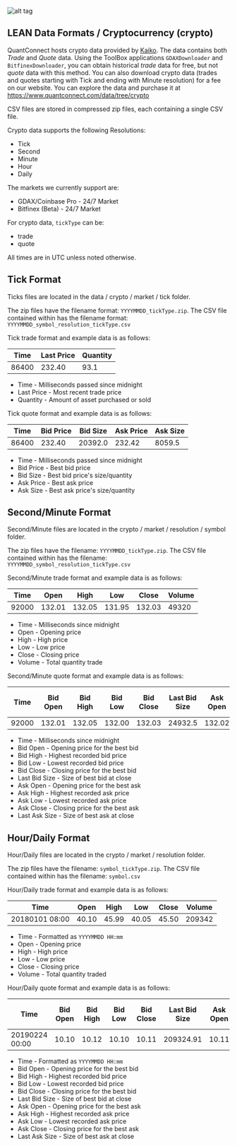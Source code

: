![alt tag](https://raw.githubusercontent.com/QuantConnect/Lean/master/Documentation/logo.white.small.png) 
## LEAN Data Formats / Cryptocurrency (crypto)

QuantConnect hosts crypto data provided by [Kaiko](https://www.kaiko.com).
The data contains both *Trade* and *Quote* data. Using the ToolBox applications `GDAXDownloader` and `BitfinexDownloader`, you can obtain historical *trade* data for free, but not *quote* data with this method. 
You can also download crypto data (trades and quotes starting with Tick and ending with Minute resolution) for a fee on our website. You can explore the data and purchase it at https://www.quantconnect.com/data/tree/crypto

CSV files are stored in compressed zip files, each containing a single CSV file.

Crypto data supports the following Resolutions:

* Tick
* Second
* Minute
* Hour
* Daily

The markets we currently support are: 

* GDAX/Coinbase Pro - 24/7 Market
* Bitfinex (Beta) - 24/7 Market

For crypto data, `tickType` can be:

* trade
* quote

All times are in UTC unless noted otherwise.

## Tick Format
Ticks files are located in the data / crypto / market / tick folder. 

The zip files have the filename format: `YYYYMMDD_tickType.zip`. The CSV file contained within has the filename format: `YYYYMMDD_symbol_resolution_tickType.csv`

Tick trade format and example data is as follows:

| Time | Last Price | Quantity |
| ---- | ---------- | -------- |
| 86400 | 232.40 | 93.1 |

* Time - Milliseconds passed since midnight
* Last Price - Most recent trade price
* Quantity - Amount of asset purchased or sold

Tick quote format and example data is as follows:

| Time | Bid Price | Bid Size | Ask Price | Ask Size |
| ---- | --------- | -------- | --------- | -------- |
| 86400 | 232.40 | 20392.0 | 232.42 | 8059.5 |

* Time - Milliseconds passed since midnight
* Bid Price - Best bid price
* Bid Size - Best bid price's size/quantity
* Ask Price - Best ask price
* Ask Size - Best ask price's size/quantity

## Second/Minute Format
Second/Minute files are located in the crypto / market / resolution / symbol folder. 

The zip files have the filename: `YYYYMMDD_tickType.zip`. The CSV file contained within has the filename: `YYYYMMDD_symbol_resolution_tickType.csv`

Second/Minute trade format and example data is as follows:

| Time | Open | High | Low | Close | Volume |
| ---- | ---- | ---- | --- | ----- | ------ |
| 92000 | 132.01 | 132.05 | 131.95 | 132.03 | 49320 |

* Time - Milliseconds since midnight
* Open - Opening price
* High - High price
* Low - Low price
* Close - Closing price
* Volume - Total quantity trade 

Second/Minute quote format and example data is as follows:

| Time | Bid Open | Bid High | Bid Low | Bid Close | Last Bid Size | Ask Open | Ask High | Ask Low | Ask Close | Last Ask Size |
| ---- | -------- | -------- | ------- | --------- | ------------- | -------- | -------- | ------- | --------- | ------------- |
| 92000 | 132.01 | 132.05 | 132.00 | 132.03 | 24932.5 | 132.02 | 132.07 | 132.01 | 132.04 | 1200 |

* Time - Milliseconds since midnight
* Bid Open - Opening price for the best bid
* Bid High - Highest recorded bid price
* Bid Low - Lowest recorded bid price
* Bid Close - Closing price for the best bid
* Last Bid Size - Size of best bid at close
* Ask Open - Opening price for the best ask
* Ask High - Highest recorded ask price
* Ask Low - Lowest recorded ask price
* Ask Close - Closing price for the best ask
* Last Ask Size - Size of best ask at close

## Hour/Daily Format
Hour/Daily files are located in the crypto / market / resolution folder. 

The zip files have the filename: `symbol_tickType.zip`. The CSV file contained within has the filename: `symbol.csv`

Hour/Daily trade format and example data is as follows:

| Time | Open | High | Low | Close | Volume |
| ---- | ---- | ---- | --- | ----- | ------ |
| 20180101 08:00 | 40.10 | 45.99 | 40.05 | 45.50 | 209342 |

* Time - Formatted as `YYYYMMDD HH:mm`
* Open - Opening price
* High - High price
* Low - Low price
* Close - Closing price
* Volume - Total quantity traded

Hour/Daily quote format and example data is as follows:

| Time | Bid Open | Bid High | Bid Low | Bid Close | Last Bid Size | Ask Open | Ask High | Ask Low | Ask Close | Last Ask Size |
| ---- | -------- | -------- | ------- | --------- | ------------- | -------- | -------- | ------- | --------- | ------------- |
| 20190224 00:00 | 10.10 | 10.12 | 10.10 | 10.11 | 209324.91 | 10.11 | 10.13 | 10.11 | 10.12 | 290253 |

* Time - Formatted as `YYYYMMDD HH:mm`
* Bid Open - Opening price for the best bid
* Bid High - Highest recorded bid price
* Bid Low - Lowest recorded bid price
* Bid Close - Closing price for the best bid
* Last Bid Size - Size of best bid at close
* Ask Open - Opening price for the best ask
* Ask High - Highest recorded ask price
* Ask Low - Lowest recorded ask price
* Ask Close - Closing price for the best ask
* Last Ask Size - Size of best ask at close